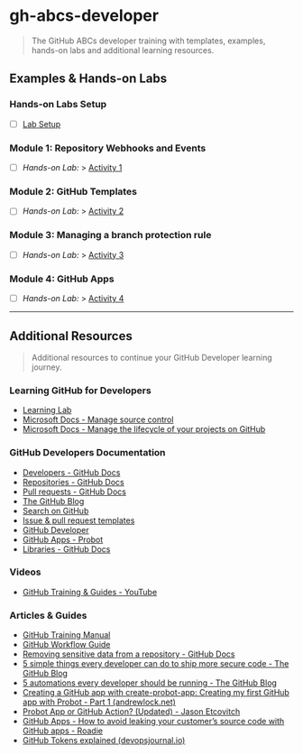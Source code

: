 # gh-abcs-developer
> The GitHub ABCs developer training with templates, examples, hands-on labs and additional learning resources.

## Examples & Hands-on Labs

### Hands-on Labs Setup
- [ ]  [Lab Setup](/labs/setup.md)

### Module 1: Repository Webhooks and Events
- [ ]  _Hands-on Lab:_ > [Activity 1](/labs/lab01.md)

### Module 2: GitHub Templates
- [ ]  _Hands-on Lab:_ > [Activity 2](/labs/lab02.md)

### Module 3: Managing a branch protection rule
- [ ]  _Hands-on Lab:_ > [Activity 3](/labs/lab03.md)

### Module 4: GitHub Apps
- [ ]  _Hands-on Lab:_ > [Activity 4](/labs/lab04.md)

---

## Additional Resources
> Additional resources to continue your GitHub Developer learning journey.

### Learning GitHub for Developers
- [Learning Lab](https://lab.github.com/)
- [Microsoft Docs - Manage source control](https://docs.microsoft.com/en-us/learn/paths/az-400-manage-source-control/)
- [Microsoft Docs - Manage the lifecycle of your projects on GitHub](https://docs.microsoft.com/en-us/learn/paths/manage-project-lifecycle-github/)

### GitHub Developers Documentation
- [Developers - GitHub Docs](https://docs.github.com/en/developers)
- [Repositories - GitHub Docs](https://docs.github.com/en/repositories)
- [Pull requests - GitHub Docs](https://docs.github.com/en/pull-requests)
- [The GitHub Blog](https://github.blog/)
- [Search on GitHub](https://docs.github.com/en/search-github)
- [Issue & pull request templates](https://docs.github.com/en/communities/using-templates-to-encourage-useful-issues-and-pull-requests)
- [GitHub Developer](https://github.com/github-developer)
- [GitHub Apps - Probot](https://probot.github.io/docs/)
- [Libraries - GitHub Docs](https://docs.github.com/en/rest/overview/libraries)

### Videos
- [GitHub Training & Guides - YouTube](https://www.youtube.com/channel/UCP7RrmoueENv9TZts3HXXtw)

### Articles & Guides
- [GitHub Training Manual](https://githubtraining.github.io/training-manual/#/01_getting_ready_for_class)
- [GitHub Workflow Guide](https://github.github.com/services-workflow-guide/#/)
- [Removing sensitive data from a repository - GitHub Docs](https://docs.github.com/en/authentication/keeping-your-account-and-data-secure/removing-sensitive-data-from-a-repository)
- [5 simple things every developer can do to ship more secure code - The GitHub Blog](https://github.blog/2022-04-22-5-simple-things-every-developer-can-do-to-ship-more-secure-code/)
- [5 automations every developer should be running - The GitHub Blog](https://github.blog/2021-12-16-5-automations-every-developer-should-be-running/)
- [Creating a GitHub app with create-probot-app: Creating my first GitHub app with Probot - Part 1 (andrewlock.net)](https://andrewlock.net/creating-my-first-github-app-with-probot-part-1-create-probot-app/)
- [Probot App or GitHub Action? (Updated) - Jason Etcovitch](https://jasonet.co/posts/probot-app-or-github-action-v2/)
- [GitHub Apps - How to avoid leaking your customer’s source code with GitHub apps - Roadie](https://roadie.io/blog/avoid-leaking-github-org-data/)
- [GitHub Tokens explained (devopsjournal.io)](https://devopsjournal.io/blog/2022/01/03/GitHub-Tokens)